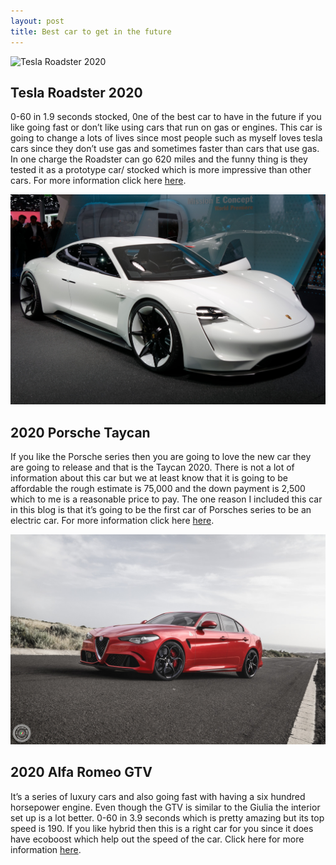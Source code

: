 ```yaml
---
layout: post
title: Best car to get in the future 
---
```


![Tesla Roadster 2020](/images/tesla-roadster.jpg)

## Tesla Roadster 2020

0-60 in 1.9 seconds stocked, 0ne of the best car to have in the future if you like going fast or don’t like using cars that run on gas or engines. This car is going to change a lots of lives since most people such as myself loves tesla cars since they don’t use gas and sometimes faster than cars that use gas. In one charge the Roadster can go 620 miles and the funny thing is they tested it as a prototype car/ stocked which is more impressive than other cars. For more information click here [here](https://www.tesla.com/roadster).


![2020 Porsche Taycan](/images/porsche-taycan.jpg)

## 2020 Porsche Taycan 

If you like the Porsche series then you are going to love the new car they are going to release and that is the Taycan 2020. There is not a lot of information about this car but we at least know that it is going to be affordable the rough estimate is 75,000 and the down payment is 2,500 which to me is a reasonable price to pay. The one reason I included this car in this blog is that it’s going to be the first car of Porsches series to be an electric car. For more information click here [here](https://www.roadandtrack.com/new-cars/future-cars/a12778510/2020-porsche-mission-e-news-photos-price-release/).


![2020 Alfa Romeo GTV](/images/romeo-gtv.jpg)

## 2020 Alfa Romeo GTV

It’s a series of luxury cars and also going fast with having a six hundred horsepower engine. Even though the GTV is similar to the Giulia the interior set up is a lot better. 0-60 in 3.9 seconds which is pretty amazing but its top speed is 190. If you like hybrid then this is a right car for you since it does have ecoboost which help out the speed of the car. Click here for more information [here](https://www.topspeed.com/cars/alfa-romeo/2020-alfa-romeo-gtv-ar181434.html).
